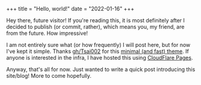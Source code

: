 +++
title = "Hello, world!"
date = "2022-01-16"
+++

Hey there, future visitor! If you're reading this, it is most definitely after I decided to publish (or commit, rather), which means you, my friend, are from the future. How impressive!

I am not entirely sure what (or how frequently) I will post here, but for now I've kept it simple. Thanks [gh/Tsai002](https://github.com/Tsai002) for this [minimal (and fast) theme](https://github.com/Tsai002/nodep). If anyone is interested in the infra, I have hosted this using [CloudFlare Pages](https://pages.cloudflare.com/).

Anyway, that's all for now. Just wanted to write a quick post introducing this site/blog! More to come hopefully.